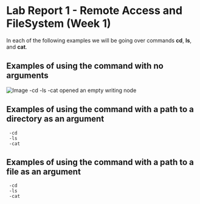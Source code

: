 # Lab Report 1 - Remote Access and FileSystem (Week 1)
In each of the following examples we will be going over commands **cd**, **ls**, and **cat**.
## Examples of using the command with no arguments
![Image]()
     -cd
     -ls
     -cat opened an empty writing node
## Examples of using the command with a path to a directory as an argument
     -cd
     -ls
     -cat
## Examples of using the command with a path to a file as an argument
     -cd
     -ls
     -cat
